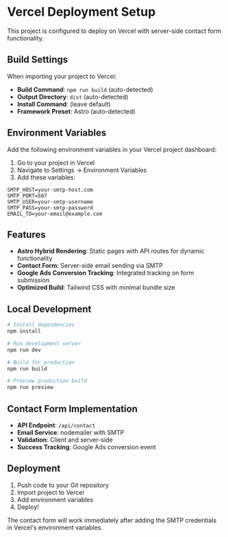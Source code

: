 # Vercel Deployment Setup

This project is configured to deploy on Vercel with server-side contact form functionality.

## Build Settings

When importing your project to Vercel:
- **Build Command**: `npm run build` (auto-detected)
- **Output Directory**: `dist` (auto-detected)
- **Install Command**: (leave default)
- **Framework Preset**: Astro (auto-detected)

## Environment Variables

Add the following environment variables in your Vercel project dashboard:

1. Go to your project in Vercel
2. Navigate to Settings → Environment Variables
3. Add these variables:

```
SMTP_HOST=your-smtp-host.com
SMTP_PORT=587
SMTP_USER=your-smtp-username
SMTP_PASS=your-smtp-password
EMAIL_TO=your-email@example.com
```

## Features

- **Astro Hybrid Rendering**: Static pages with API routes for dynamic functionality
- **Contact Form**: Server-side email sending via SMTP
- **Google Ads Conversion Tracking**: Integrated tracking on form submission
- **Optimized Build**: Tailwind CSS with minimal bundle size

## Local Development

```bash
# Install dependencies
npm install

# Run development server
npm run dev

# Build for production
npm run build

# Preview production build
npm run preview
```

## Contact Form Implementation

- **API Endpoint**: `/api/contact`
- **Email Service**: nodemailer with SMTP
- **Validation**: Client and server-side
- **Success Tracking**: Google Ads conversion event

## Deployment

1. Push code to your Git repository
2. Import project to Vercel
3. Add environment variables
4. Deploy!

The contact form will work immediately after adding the SMTP credentials in Vercel's environment variables.